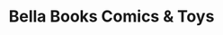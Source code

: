 ---
title: "Bella Books Comics & Toys"
url: /virginia-beach/bella-books-comics-and-toys/
shop: toys
---